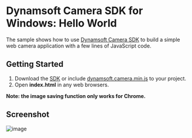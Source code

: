 # Dynamsoft Camera SDK for Windows: Hello World

The sample shows how to use [Dynamsoft Camera SDK][1] to build a simple web camera application with a few lines of JavaScript code.

## Getting Started
1. Download the [SDK][2] or include [dynamsoft.camera.min.js][3] to your project.
2. Open **index.html** in any web browsers.

**Note: the image saving function only works for Chrome.**

## Screenshot
![image](http://www.codepool.biz/wp-content/uploads/2016/12/dws-hello-world.PNG)

[1]:http://www.dynamsoft.com/Products/dynamsoft-webcam-sdk.aspx
[2]:http://www.dynamsoft.com/downloads/dynamsoft-webcam-sdk-download.aspx
[3]:http://www.dynamsoft.com/library/dcs/dynamsoft.camera.min.js
